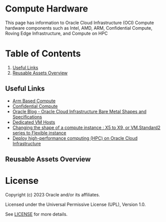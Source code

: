 # Compute Hardware

This page has information to Oracle Cloud Infrastructure (OCI) Compute hardware components such as Intel, AMD, ARM, Confidential Compute, Roving Edge Infrastructure, and Compute on HPC

# Table of Contents

1. [Useful Links](#useful-links)
2. [Reusable Assets Overview](#reusable-assets-overview)


## Useful Links

- [Arm Based Compute](https://docs.oracle.com/en-us/iaas/Content/Compute/References/arm.htm)
- [Confidential Compute](https://confluence.oraclecorp.com/confluence/display/EMEACSS/Confidential+Compute?src=contextnavpagetreemode)
- [Oracle Blog - Oracle Cloud Infrastructure Bare Metal Shapes and Specifications](https://blogs.oracle.com/cloud-infrastructure/post/oracle-cloud-infrastructure-bare-metal-shapes-and-specifications)
- [Dedicated VM Hosts](https://docs.oracle.com/en-us/iaas/Content/Compute/Concepts/dedicatedvmhosts.htm)
- [Changing the shape of a compute instance : X5 to X9, or VM.Standard2 series to Flexible instance](https://docs.oracle.com/en-us/iaas/Content/Compute/Tasks/resizinginstances.htm#Changing_the_Shape_of_an_Instance)
- [Deploy high-performance computing (HPC) on Oracle Cloud Infrastructure](https://docs.oracle.com/en/solutions/deploy-hpc-on-oci/index.html#GUID-F216B94E-33C5-44A6-92F8-2DE1E5880242)

## Reusable Assets Overview



# License

Copyright (c) 2023 Oracle and/or its affiliates.

Licensed under the Universal Permissive License (UPL), Version 1.0.

See [LICENSE](https://github.com/oracle-devrel/technology-engineering/blob/folder-structure/LICENSE) for more details.
